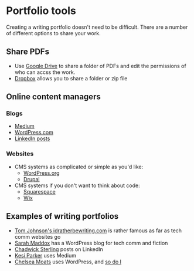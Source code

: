 # Portfolio tools

Creating a writing portfolio doesn't need to be difficult. There are a number of different options to share your work.

## Share PDFs

+ Use [Google Drive](https://drive.google.com/drive/u/0/) to share a folder of PDFs and edit the permissions of who can accss the work.
+ [Dropbox](https://www.dropbox.com/) allows you to share a folder or zip file

## Online content managers

### Blogs

+ [Medium](https://medium.com/)
+ [WordPress.com](https://wordpress.com/)
+ [LinkedIn posts](https://www.linkedin.com/post/new)

### Websites

+ CMS systems as complicated or simple as you'd like:
   + [WordPress.org](https://wordpress.org/)
   + [Drupal](https://www.drupal.org/)
+ CMS systems if you don't want to think about code:
   + [Squarespace](https://www.squarespace.com/)
   + [Wix](https://www.wix.com/)

## Examples of writing portfolios

+ [Tom Johnson's idratherbewriting.com](https://idratherbewriting.com/) is rather famous as far as tech comm websites go
+ [Sarah Maddox](https://ffeathers.wordpress.com/) has a WordPress blog for tech comm and fiction
+ [Chadwick Sterling](https://www.linkedin.com/in/writerwhosecures/detail/recent-activity/posts/) posts on LinkedIn
+ [Kesi Parker](https://medium.com/@kesiparker) uses Medium
+ [Chelsea Moats](http://www.chelseamoats.com/work/) uses WordPress, and [so do I](https://heyawhite.com/)

